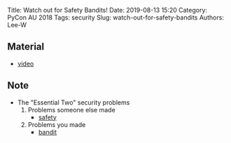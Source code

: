 Title: Watch out for Safety Bandits!
Date: 2019-08-13 15:20
Category: PyCon AU 2018
Tags: security
Slug: watch-out-for-safety-bandits
Authors: Lee-W

## Material

* [video](https://2018.pycon-au.org/talks/43518-watch-out-for-safety-bandits/)

## Note

* The "Essential Two" security problems
    1. Problems someone else made
        * [safety](https://github.com/pyupio/safety)
    2. Problems you made
        * [bandit](https://github.com/PyCQA/bandit)
